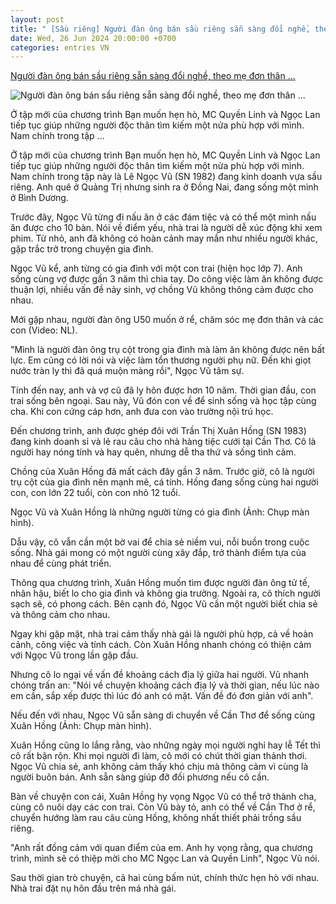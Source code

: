 ```yaml
---
layout: post
title: " [Sầu riêng] Người đàn ông bán sầu riêng sẵn sàng đổi nghề, theo mẹ đơn thân ..."
date: Wed, 26 Jun 2024 20:00:00 +0700
categories: entries VN
---
```

[Người đàn ông bán sầu riêng sẵn sàng đổi nghề, theo mẹ đơn thân ...](https://dantri.com.vn/tinh-yeu-gioi-tinh/nguoi-dan-ong-ban-sau-rieng-san-sang-doi-nghe-theo-me-don-than-ve-o-re-20240626132311686.htm)

![Người đàn ông bán sầu riêng sẵn sàng đổi nghề, theo mẹ đơn thân ...](https://cdn1.dantri.com.vn/LevNj3X5QCuOM5vH2kiKge3hYEY=/zoom/1200_630/2024/06/26/hong-vu-2-crop-1719384168287.jpeg)

Ở tập mới của chương trình Bạn muốn hẹn hò, MC Quyền Linh và Ngọc Lan tiếp tục giúp những người độc thân tìm kiếm một nửa phù hợp với mình. Nam chính trong tập ...

Ở tập mới của chương trình Bạn muốn hẹn hò, MC Quyền Linh và Ngọc Lan tiếp tục giúp những người độc thân tìm kiếm một nửa phù hợp với mình. Nam chính trong tập này là Lê Ngọc Vũ (SN 1982) đang kinh doanh vựa sầu riêng. Anh quê ở Quảng Trị nhưng sinh ra ở Đồng Nai, đang sống một mình ở Bình Dương.

Trước đây, Ngọc Vũ từng đi nấu ăn ở các đám tiệc và có thể một mình nấu ăn được cho 10 bàn. Nói về điểm yếu, nhà trai là người dễ xúc động khi xem phim. Từ nhỏ, anh đã không có hoàn cảnh may mắn như nhiều người khác, gặp trắc trở trong chuyện gia đình.

Ngọc Vũ kể, anh từng có gia đình với một con trai (hiện học lớp 7). Anh sống cùng vợ được gần 3 năm thì chia tay. Do công việc làm ăn không được thuận lợi, nhiều vấn đề nảy sinh, vợ chồng Vũ không thông cảm được cho nhau.

Mới gặp nhau, người đàn ông U50 muốn ở rể, chăm sóc mẹ đơn thân và các con (Video: NL).

"Mình là người đàn ông trụ cột trong gia đình mà làm ăn không được nên bất lực. Em cũng có lời nói và việc làm tổn thương người phụ nữ. Đến khi giọt nước tràn ly thì đã quá muộn màng rồi", Ngọc Vũ tâm sự.

Tính đến nay, anh và vợ cũ đã ly hôn được hơn 10 năm. Thời gian đầu, con trai sống bên ngoại. Sau này, Vũ đón con về để sinh sống và học tập cùng cha. Khi con cứng cáp hơn, anh đưa con vào trường nội trú học.

Đến chương trình, anh được ghép đôi với Trần Thị Xuân Hồng (SN 1983) đang kinh doanh sỉ và lẻ rau câu cho nhà hàng tiệc cưới tại Cần Thơ. Cô là người hay nóng tính và hay quên, nhưng dễ tha thứ và sống tình cảm.

Chồng của Xuân Hồng đã mất cách đây gần 3 năm. Trước giờ, cô là người trụ cột của gia đình nên mạnh mẽ, cá tính. Hồng đang sống cùng hai người con, con lớn 22 tuổi, còn con nhỏ 12 tuổi.

Ngọc Vũ và Xuân Hồng là những người từng có gia đình (Ảnh: Chụp màn hình).

Dẫu vậy, cô vẫn cần một bờ vai để chia sẻ niềm vui, nỗi buồn trong cuộc sống. Nhà gái mong có một người cùng xây đắp, trở thành điểm tựa của nhau để cùng phát triển.

Thông qua chương trình, Xuân Hồng muốn tìm được người đàn ông tử tế, nhân hậu, biết lo cho gia đình và không gia trưởng. Ngoài ra, cô thích người sạch sẽ, có phong cách. Bên cạnh đó, Ngọc Vũ cần một người biết chia sẻ và thông cảm cho nhau.

Ngay khi gặp mặt, nhà trai cảm thấy nhà gái là người phù hợp, cả về hoàn cảnh, công việc và tính cách. Còn Xuân Hồng nhanh chóng có thiện cảm với Ngọc Vũ trong lần gặp đầu.

Nhưng cô lo ngại về vấn đề khoảng cách địa lý giữa hai người. Vũ nhanh chóng trấn an: "Nói về chuyện khoảng cách địa lý và thời gian, nếu lúc nào em cần, sắp xếp được thì lúc đó anh có mặt. Vấn đề đó đơn giản với anh".

Nếu đến với nhau, Ngọc Vũ sẵn sàng di chuyển về Cần Thơ để sống cùng Xuân Hồng (Ảnh: Chụp màn hình).

Xuân Hồng cũng lo lắng rằng, vào những ngày mọi người nghỉ hay lễ Tết thì cô rất bận rộn. Khi mọi người đi làm, cô mới có chút thời gian thảnh thơi. Ngọc Vũ chia sẻ, anh không cảm thấy khó chịu mà thông cảm vì cùng là người buôn bán. Anh sẵn sàng giúp đỡ đối phương nếu cô cần.

Bàn về chuyện con cái, Xuân Hồng hy vọng Ngọc Vũ có thể trở thành cha, cùng cô nuôi dạy các con trai. Còn Vũ bày tỏ, anh có thể về Cần Thơ ở rể, chuyển hướng làm rau câu cùng Hồng, không nhất thiết phải trồng sầu riêng.

"Anh rất đồng cảm với quan điểm của em. Anh hy vọng rằng, qua chương trình, mình sẽ có thiệp mời cho MC Ngọc Lan và Quyền Linh", Ngọc Vũ nói.

Sau thời gian trò chuyện, cả hai cùng bấm nút, chính thức hẹn hò với nhau. Nhà trai đặt nụ hôn đầu trên má nhà gái.

